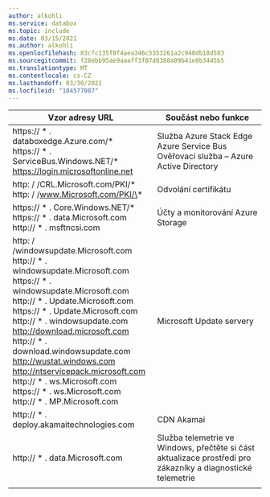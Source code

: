 ```yaml
---
author: alkohli
ms.service: databox
ms.topic: include
ms.date: 03/15/2021
ms.author: alkohli
ms.openlocfilehash: 83cfc135f8f4aea346c5353261a2c948db18d583
ms.sourcegitcommit: f28ebb95ae9aaaff3f87d8388a09b41e0b3445b5
ms.translationtype: MT
ms.contentlocale: cs-CZ
ms.lasthandoff: 03/30/2021
ms.locfileid: "104577087"
---
```

|    Vzor adresy URL                                                                                                                                                                                                                                                                                                                                                                                                                                                      |    Součást nebo funkce                                                                           |
|---------------------------------------------------------------------------------------------------------------------------------------------------------------------------------------------------------------------------------------------------------------------------------------------------------------------------------------------------------------------------------------------------------------------------------------------------------------------|---------------------------------------------------------------------------------------------------------|
|    https:// \* . databoxedge.Azure.com/\*<br>https:// \* . ServiceBus.Windows.NET/\*<br>https://login.microsoftonline.net                                                                                                                                                                                                                                                                                                                                                           |    Služba Azure Stack Edge<br>Azure Service Bus<br>Ověřovací služba – Azure Active Directory                           |
|    http: \/ /CRL.Microsoft.com/PKI/\*<br>http: \/ /www.Microsoft.com/PKI/\*                                                                                                                                                                                                                                                                                                                                                                                                  |    Odvolání certifikátu                                                                               |
|    https:// \* . Core.Windows.NET/\*<br>https:// \* . data.Microsoft.com<br>http:// \* . msftncsi.com                                                                                                                                                                                                                                                                                                                                                                            |    Účty a monitorování Azure Storage                                                                |
|    http: \/ /windowsupdate.Microsoft.com<br>http:// \* . windowsupdate.Microsoft.com<br>https:// \* . windowsupdate.Microsoft.com<br>http:// \* . Update.Microsoft.com<br>https:// \* . Update.Microsoft.com<br>http:// \* . windowsupdate.com<br>http://download.microsoft.com<br>http:// \* . download.windowsupdate.com<br>http://wustat.windows.com<br>http://ntservicepack.microsoft.com<br>http:// \* . ws.Microsoft.com<br>https:// \* . ws.Microsoft.com<br>http:// \* . MP.Microsoft.com |    Microsoft Update servery                                                                             |
|    http:// \* . deploy.akamaitechnologies.com                                                                                                                                                                                                                                                                                                                                                                                                                          |    CDN Akamai                                                                                           |
|    http:// \* . data.Microsoft.com                                                                                                                                                                                                                                                                                                                                                                                                                                     |    Služba telemetrie ve Windows, přečtěte si část aktualizace prostředí pro zákazníky a diagnostické telemetrie      |
|                                                                                                                                                                                                                                                                                                                                                                                                                                                                     |  

